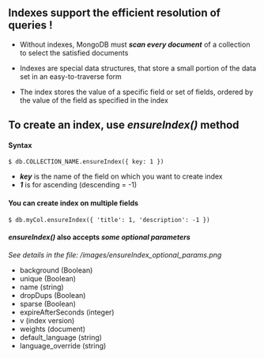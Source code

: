 ## Indexes support the efficient resolution of queries !

- Without indexes, MongoDB must **_scan every document_** of a collection to select the satisfied documents

- Indexes are special data structures, that store a small portion of the data set in an easy-to-traverse form

- The index stores the value of a specific field or set of fields, ordered by the value of the field as specified in the index

## To create an index, use _ensureIndex()_ method

#### Syntax

    $ db.COLLECTION_NAME.ensureIndex({ key: 1 })

- **_key_** is the name of the field on which you want to create index
- **_1_** is for ascending (descending = -1)

#### You can create index on multiple fields

    $ db.myCol.ensureIndex({ 'title': 1, 'description': -1 })

#### _ensureIndex()_ also accepts _some optional parameters_
_See details in the file: /images/ensureIndex_optional_params.png_

- background (Boolean)
- unique (Boolean)
- name (string)
- dropDups (Boolean)
- sparse (Boolean)
- expireAfterSeconds (integer)
- v (index version)
- weights (document)
- default_language (string)
- language_override (string)